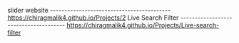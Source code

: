 slider website ------------------------------------------ https://chiragmalik4.github.io/Projects/2
Live Search Filter -------------------------------------- https://chiragmalik4.github.io/Projects/Live-search-filter
